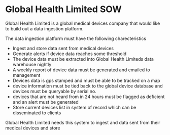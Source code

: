 # Global Health Limited SOW

Global Health Limited is a global medical devices company that would like to build out a data ingestion platform.

The data ingestion platform must have the following charecteristics

- Ingest and store data sent from medical devices
- Generate alerts if device data reaches some threshold
- The device data must be extracted into Global Health Limiteds data warehouse nightly
- A weekly report of device data must be generated and emailed to management
- Devices data is gps stamped and must be able to be tracked on a map
- device information must be tied back to the global device database and devices must be queryable by serial no.
- devices that are not heard from in 24 hours must be flagged as deficient and an alert must be generated
- Store current devices list in system of record which can be disseminated to clients

Global Health Limited needs this system to ingest and data sent from their medical devices and store
